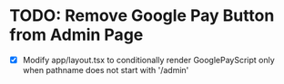 # TODO: Remove Google Pay Button from Admin Page

- [x] Modify app/layout.tsx to conditionally render GooglePayScript only when pathname does not start with '/admin'
